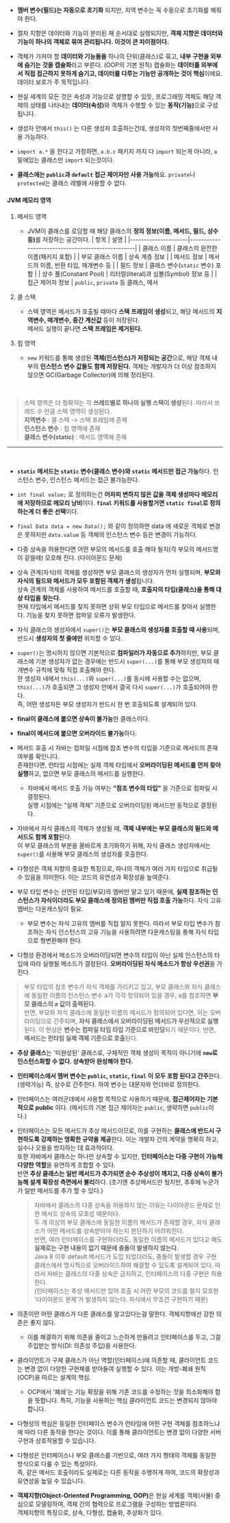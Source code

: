 - **멤버 변수(필드)는 자동으로 초기화** 되지만, 지역 변수는 꼭 수동으로 초기화를 해줘야 한다.

- 절차 지향은 데이터와 기능이 분리된 채 순서대로 실행되지만, **객체 지향은 데이터와 기능이 하나의 객체로 묶여 관리됩니다. 이것이 큰 차이점이다.**

- 객체가 가져야 할 **데이터와 기능들을** 하나의 단위(클래스)로 묶고, **내부 구현을 외부에 숨기는 것을 캡슐화**라고 부른다. (OOP의 기본 원칙)
  캡슐화는 **데이터를 외부에서 직접 접근하지 못하게 숨기고, 데이터를 다루는 기능만 공개하는 것이 핵심**이에요. 데이터 보호가 주 목적입니다.

- 현실 세계의 모든 것은 속성과 기능으로 설명할 수 있듯, 프로그래밍 객체도 해당 객체의 상태를 나타내는 <strong>데이터(속성)</strong>와 객체가 수행할 수 있는 <strong>동작(기능)</strong>으로 구성됩니다.

- 생성자 안에서 `this()` 는 다른 생성자 호출하는건데, 생성자의 첫번째줄에서만 사용 가능하다.

- `import a.*` 을 한다고 가정하면, `a.b.c` 패키지 까지 다 `import` 되는게 아니라, `a` 밑에있는 클래스만 `import` 되는것이다.

- **클래스에는 `public`과 `default` 접근 제어자만 사용 가능**해요. `private`나 `protected`는 클래스 레벨에 사용할 수 없다.

#### JVM 메모리 영역

1.  메서드 영역

    - JVM이 클래스를 로딩할 때 해당 클래스의 <strong>정의 정보(이름, 메서드, 필드, 상수 등)</strong>를 저장하는 공간이다.
      | 항목 | 설명 |
      |---------------------|--------------------------------------------------|
      | 클래스 이름 | 클래스의 완전한 이름(패키지 포함) |
      | 부모 클래스 이름 | 상속 계층 정보 |
      | 메서드 정보 | 메서드의 이름, 반환 타입, 매개변수 등 |
      | 필드 정보 | 클래스 변수(`static` 변수) 포함 |
      | 상수 풀(Constant Pool) | 리터럴(literal)과 심볼(Symbol) 정보 등 |
      | 접근 제어자 정보 | `public`, `private` 등 클래스, 메서

2.  콜 스택

    - 스택 영역은 메서드가 호출될 때마다 <strong>스택 프레임이 생성</strong>되고, 해당 메서드의 <strong>지역변수, 매개변수, 중간 계산값</strong> 등이 저장된다.  
      메서드 실행이 끝나면 <strong>스택 프레임은 제거된다.</strong>

3.  힙 영역
    - `new` 키워드를 통해 생성된 <strong>객체(인스턴스)가 저장되는 공간</strong>으로, 해당 객체 내부의 <strong>인스턴스 변수 값들도 함께 저장된다.</strong>
      객체는 개발자가 더 이상 참조하지 않으면 GC(Garbage Collector)에 의해 정리된다.

<br>

> 스택 영역은 더 정확히는 각 **쓰레드별로 하나의 실행 스택이 생성**된다. 따라서 쓰레드 수 만큼 스택 영역이 생성된다.  
> **지역변수** : 콜 스텍 -> 스택 프레임에 존재  
> **인스턴스 변수** : 힙 영역에 존재  
> **클래스 변수(static)** : 메서드 영역에 존재

---

<br>

- **`static` 메서드는 `static` 변수(클래스 변수)와 `static` 메서드만 접근 가능**하다. 인스턴스 변수, 인스턴스 메서드는 접근 불가능한다.

- `int final value;` 로 정의하는건 **어차피 변하지 않은 값을 객체 생성마다 메모리에 저장하므로 메모리 낭비**이다. **`final` 키워드를 사용할거면 `static final`로 정의하는게 더 좋은 선택**이다.

- `final Data data = new Data();` 와 같이 정의하면 data 에 새로운 객체로 변경은 못하지만 `data.value` 등 객체의 인스턴스 변수 등은 변경이 가능하다.

- 다중 상속을 허용한다면 어떤 부모의 메서드를 호출 해야 될지(각 부모의 메서드명이 같을때) 모호해 진다. (다이아몬드 문제)

- 상속 관계(자식)의 객체를 생성하면 부모 클래스의 생성자가 먼저 실행되며, **부모와 자식의 필드와 메서드가 모두 포함된 객체가 생성**됩니다.  
  상속 관계의 객체를 사용하여 메서드를 호출할 때, **호출자의 타입(클래스)을 통해 대상 타입을 찾는다.**  
  현재 타입에서 메서드를 찾지 못하면 상위 부모 타입으로 메서드를 찾아서 실행한다. 기능을 찾지 못하면 컴파일 오류가 발생한다.

- 자식 클래스의 생성자에서 `super()`는 **부모 클래스의 생성자를 호출할 때 사용**되며, 반드시 **생성자의 첫 줄에만** 위치할 수 있다.

- `super()`는 명시하지 않으면 기본적으로 **컴파일러가 자동으로 추가**하지만, 부모 클래스에 기본 생성자가 없는 경우에는 반드시 `super(...)`를 통해 부모 생성자의 매개변수 규칙에 맞춰 직접 호출해야 한다.  
  한 생성자 내에서 `this(...)`와 `super(...)`를 동시에 사용할 수는 없으며, `this(...)`가 호출되면 그 생성자 안에서 결국 다시 `super(...)`가 호출되어야 한다.  
   즉, 어떤 생성자든 부모 생성자가 반드시 한 번 호출되도록 설계되어 있다.

- **final이 클래스에 붙으면 상속이 불가능**한 클래스이다.

- **final이 메서드에 붙으면 오버라이드 불가능**하다.

- 메서드 호출 시 자바는 컴파일 시점에 참조 변수의 타입을 기준으로 메서드의 존재 여부를 확인니다.  
  존재한다면, 런타임 시점에는 실제 객체 타입에서 **오버라이딩된 메서드를 먼저 찾아 실행**하고, 없으면 부모 클래스의 메서드를 실행한다.

  - 자바에서 메서드 호출 가능 여부는 **“참조 변수의 타입”** 을 기준으로 컴파일 시 결정된다.  
    실행 시점에는 “실제 객체” 기준으로 오버라이딩된 메서드만 동적으로 결정된다.

- 자바에서 자식 클래스의 객체가 생성될 때, **객체 내부에는 부모 클래스의 필드와 메서드도 함께 포함**된다.  
  이 부모 클래스의 부분을 올바르게 초기화하기 위해, 자식 클래스 생성자에서는 `super()`를 사용해 부모 클래스의 생성자를 호출한다.

- 다형성은 객체 지향의 중요한 특징으로, 하나의 객체가 여러 가지 타입으로 취급될 수 있음을 의미한다. 이는 코드의 유연성과 확장성을 높여준다.

- 부모 타입 변수는 선언된 타입(부모)의 멤버만 알고 있기 때문에, **실제 참조하는 인스턴스가 자식이더라도 부모 클래스에 정의된 멤버만 직접 호출 가능**하다. 자식 고유 멤버는 다운캐스팅이 필요.

  - 부모 변수는 자식 고유의 멤버를 직접 알지 못한다. 따라서 부모 타입 변수가 참조하는 자식 인스턴스의 고유 기능을 사용하려면 다운캐스팅을 통해 자식 타입으로 형변환해야 한다.

- 다형성 환경에서 메소드가 오버라이딩되면 변수의 타입이 아닌 실제 인스턴스의 타입에 따라 실행될 메소드가 결정된다. **오버라이딩된 자식 메소드가 항상 우선권**을 가진다.

> 부모 타입의 참조 변수가 자식 객체를 가리키고 있고, 부모 클래스와 자식 클래스에 동일한 이름의 인스턴스 변수 a가 각각 정의되어 있을 경우, a를 참조하면 **부모 클래스의 a 값이 출력된다.**  
> 반면, 부모와 자식 클래스에 동일한 이름의 메서드가 정의되어 있다면, 이는 오버라이딩으로 간주되며, **자식 클래스에서 오버라이딩된 메서드가 우선적으로 실행**된다.
> 이 현상은 **변수는 컴파일 타임 타입 기준으로 바인딩**되기 때문이다.
> 반면, **메서드는 런타임 실제 객체 기준으로 호출**된다.

- **추상 클래스**는 '미완성된' 클래스로, 구체적인 객체 생성이 목적이 아니기에 **`new`로 인스턴스화할 수 없다. 상속받아 완성해야 한다.**

- **인터페이스에서 멤버 변수는 `public`, `static`, `final` 이 모두 포함 된다고 간주**한다.(생략가능) 즉, 상수로 간주한다. 하여 변수는 대문자와 언더바로 정의한다.

- 인터페이스는 여러군데에서 사용할 목적으로 사용하기 때문에, **접근제어자는 기본적으로 public** 이다. (메서드의 기본 접근 제어자는 `public`, 생략하면 `public`이다.)

- 인터페이스는 모든 메서드가 추상 메서드이므로, 이를 구현하는 **클래스에 반드시 구현하도록 강제하는 명확한 규약을 제공**한다. 이는 개발자 간의 계약을 명확히 하고, 실수나 오용을 방지하는 데 효과적이다.  
  또한 자바에서 클래스는 하나만 상속할 수 있지만, **인터페이스는 다중 구현이 가능해 다양한 역할**을 유연하게 조합할 수 있다.  
  반면 **추상 클래스는 일반 메서드가 추가되면 순수 추상성이 깨지고, 다중 상속이 불가능해 설계 확장성 측면에서 불리**하다. (초기엔 추상메서드만 뒀지만, 추후에 누군가가 일반 메서드를 추가 할 수 있다.)

  > 자바에서 클래스의 다중 상속을 허용하지 않는 이유는 다이아몬드 문제로 인한 메서드 상속의 모호성 때문이다.  
  > 두 개 이상의 부모 클래스에 동일한 이름의 메서드가 존재할 경우, 자식 클래스가 어떤 메서드를 상속받아야 하는지 판단하기 어려워진다.  
  > 반면, 여러 인터페이스를 구현하더라도, 동일한 이름의 메서드가 있다고 해도 **실제로는 구현 내용이 없기 때문에 충돌이 발생하지 않는다.**  
  > Java 8 이후 default 메서드가 도입 되었더라도, 충돌이 발생할 경우 구현 클래스에서 명시적으로 오버라이드하여 해결할 수 있도록 설계되어 있다. 따라서 자바는 클래스의 다중 상속은 금지하고, 인터페이스의 다중 구현은 허용한다.  
  > (인터페이스는 추상 메서드만 있어 호출 시 어떤 부모의 코드를 쓸지 모호한 '다이아몬드 문제'가 발생하지 않는다. 자식에서 무조건 구현하기 때문)

- 의존이란 어떤 클래스가 다른 클래스를 알고있다는걸 말한다. 객체지향에선 강한 의존은 좋지 않다.

  - 이를 해결하기 위해 의존을 줄이고 느슨하게 만들려고 인터페이스를 두고, 그걸 주입받는 방식(DI: 의존성 주입)을 사용한다.

- 클라이언트가 구체 클래스가 아닌 역할(인터페이스)에 의존할 때, 클라이언트 코드는 변경 없이 다양한 구현체를 받아들여 실행할 수 있다. 이는 개방-폐쇄 원칙(OCP)을 따르는 설계의 핵심.

  - OCP에서 '폐쇄'는 기능 확장을 위해 기존 코드를 수정하는 것을 최소화해야 함을 뜻합니다. 특히, 기능을 사용하는 핵심 클라이언트 코드는 변경되지 않아야 합니다.

- 다형성의 핵심은 동일한 인터페이스 변수가 런타임에 어떤 구현 객체를 참조하느냐에 따라 다른 동작을 한다는 것이다. 이를 통해 클라이언트는 변경 없이 다양한 서버 구현과 상호작용할 수 있습니다.

- 다형성은 인터페이스나 부모 클래스를 기반으로, 여러 가지 형태의 객체를 동일한 방식으로 다룰 수 있는 특성이다.  
  즉, 같은 메서드 호출이라도 실제로는 다른 동작을 수행하게 하여, 코드의 확장성과 유연성을 높일 수 있습니다.

- <strong>객체지향(Object-Oriented Programming, OOP)</strong>은 현실 세계를 객체(사물) 중심으로 모델링하여, 객체 간의 협력으로 프로그램을 구성하는 방법론이다.  
  객체지향의 특징으로, 상속, 다형성, 캡슐화, 추상화가 있다.
